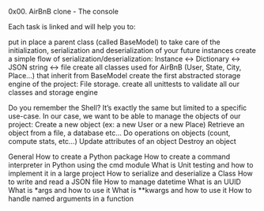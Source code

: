 0x00. AirBnB clone - The console

Each task is linked and will help you to:

put in place a parent class (called BaseModel) to take care of the initialization, serialization and deserialization of your future instances create a simple flow of serialization/deserialization: Instance <-> Dictionary <-> JSON string <-> file create all classes used for AirBnB (User, State, City, Place…) that inherit from BaseModel create the first abstracted storage engine of the project: File storage. create all unittests to validate all our classes and storage engine

Do you remember the Shell? It’s exactly the same but limited to a specific use-case. In our case, we want to be able to manage the objects of our project: Create a new object (ex: a new User or a new Place) Retrieve an object from a file, a database etc… Do operations on objects (count, compute stats, etc…) Update attributes of an object Destroy an object

General How to create a Python package How to create a command interpreter in Python using the cmd module What is Unit testing and how to implement it in a large project How to serialize and deserialize a Class How to write and read a JSON file How to manage datetime What is an UUID What is *args and how to use it What is **kwargs and how to use it How to handle named arguments in a function
